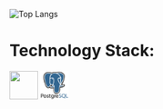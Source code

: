 ![Top Langs](https://github-readme-stats-git-masterrstaa-rickstaa.vercel.app/api/top-langs/?username=FullmetalNeverCore&theme=nightowl)

<h1 align="left">Technology Stack: </h1>
<p align="left"> <img src="https://upload.wikimedia.org/wikipedia/commons/thumb/0/0a/Python.svg/2048px-Python.svg.png" width="50" height="50"> <img src="https://raw.githubusercontent.com/devicons/devicon/master/icons/postgresql/postgresql-original-wordmark.svg" alt="postgresql" width="50" height="50"/> </p>
